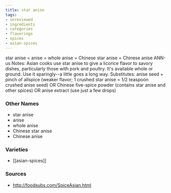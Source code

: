 ```yaml
---
title: star anise
tags:
- unreviewed
- ingredients
- categories
- flavorings
- spices
- asian-spices
---
```

star anise = anise = whole anise = Chinese star anise = Chinese anise ANN-us Notes: Asian cooks use star anise to give a licorice flavor to savory dishes, particularly those with pork and poultry. It's available whole or ground. Use it sparingly--a little goes a long way. Substitutes: anise seed + pinch of allspice (weaker flavor; 1 crushed star anise = 1/2 teaspoon crushed anise seed) OR Chinese five-spice powder (contains star anise and other spices) OR anise extract (use just a few drops)

### Other Names

* star anise
* anise
* whole anise
* Chinese star anise
* Chinese anise

### Varieties

* [[asian-spices]]

### Sources
* http://foodsubs.com/SpiceAsian.html
